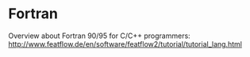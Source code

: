 # Fortran

Overview about Fortran 90/95 for C/C++ programmers:
http://www.featflow.de/en/software/featflow2/tutorial/tutorial_lang.html
